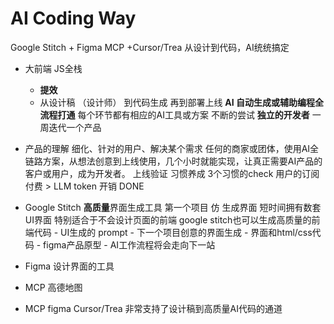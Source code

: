 # AI Coding Way
Google Stitch + Figma MCP +Cursor/Trea 从设计到代码，AI统统搞定
- 大前端 JS全栈
    - **提效**
    - 从设计稿 （设计师） 到代码生成 再到部署上线
    **AI 自动生成或辅助编程全流程打通**
    每个环节都有相应的AI工具或方案
    不断的尝试 **独立的开发者**
    一周迭代一个产品
- 产品的理解
     细化、针对的用户、解决某个需求 
     任何的商家或团体，使用AI全链路方案，从想法创意到上线使用，几个小时就能实现，让真正需要AI产品的客户或用户，成为开发者。
     上线验证
     习惯养成 
     3个习惯的check 
     用户的订阅付费  >  LLM token 开销  DONE 
- Google Stitch **高质量**界面生成工具
  第一个项目 仿
           生成界面 
           短时间拥有数套UI界面
           特别适合于不会设计页面的前端 
           google stitch也可以生成高质量的前端代码
           - UI生成的 prompt
           - 下一个项目创意的界面生成
           - 界面和html/css代码
           - figma产品原型
           - AI工作流程将会走向下一站

- Figma 设计界面的工具 
- MCP 
    高德地图
- MCP figma   Cursor/Trea 
    非常支持了设计稿到高质量AI代码的通道